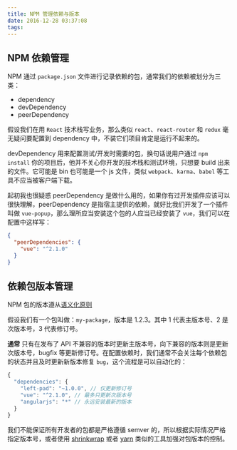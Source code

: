 ```yaml
---
title: NPM 管理依赖与版本
date: 2016-12-28 03:37:08
tags:
---
```


## NPM 依赖管理

NPM 通过 `package.json` 文件进行记录依赖的包，通常我们的依赖被划分为三类：

- dependency
- devDependency
- peerDependency

假设我们在用 `React` 技术栈写业务，那么类似 `react`、`react-router` 和 `redux` 毫无疑问要配置到 dependency 中，不装它们项目肯定是运行不起来的。

devDependency 用来配置测试/开发时需要的包，换句话说用户通过 `npm install` 你的项目后，他并不关心你开发的技术栈和测试环境，只想要 build 出来的文件。它可能是 bin 也可能是一个 js 文件，类似 `webpack`、`karma`、`babel` 等工具不应当被客户端下载。

起初我也很疑惑 peerDependency 是做什么用的，如果你有过开发插件应该可以很快理解，peerDependency 是指宿主提供的依赖，就好比我们开发了一个插件叫做 `vue-popup`，那么理所应当安装这个包的人应当已经安装了 `vue`，我们可以在配置中这样写：

```json
{
  "peerDependencies": {
    "vue": "^2.1.0" 
  }
}
```

## 依赖包版本管理

NPM 包的版本遵从[语义化原则](http://semver.org/lang/zh-CN/)

假设我们有一个包叫做：`my-package`，版本是 1.2.3。其中 1 代表主版本号、2 是次版本号，3 代表修订号。

**通常** 只有在发布了 API 不兼容的版本时更新主版本号，向下兼容的版本则是更新次版本号，bugfix 等更新修订号。在配置依赖时，我们通常不会关注每个依赖包的状态并且及时更新新版本修复 `bug`，这个流程是可以自动化的：

```javascript
{
  "dependencies": {
    "left-pad": "~1.0.0", // 仅更新修订号
    "vue": "^2.1.0", // 最多只更新次版本号
    "angularjs": "*" // 永远安装最新的版本
  }
}
```

我们不能保证所有开发者的包都是严格遵循 semver 的，所以根据实际情况严格指定版本号，或者使用 [shrinkwrap](https://docs.npmjs.com/cli/shrinkwrap) 或者 [yarn](https://yarnpkg.com/) 类似的工具加强对包版本的控制。